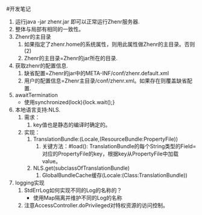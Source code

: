 #开发笔记
1. 运行java -jar zhenr.jar 即可以正常运行Zhenr服务器.
2. 整体与局部有相同的一致性。
3. Zhenr的主目录
	1. 如果指定了zhenr.home的系统属性，则用此属性做Zhenr的主目录。否则(2)
	2. Zhenr的主目录=Zhenr的jar所在的目录.
4. 获取zhenr的配置信息.
	1. 缺省配置=Zhenr的jar中的META-INF/conf/zhenr.default.xml
	2. 用户的配置信息=Zhenr主目录/conf/zhenr.xml。如果存在则覆盖缺省配置.
5. awaitTermination
	* 使用synchronized(lock){lock.wait();}	
6. 本地语言支持:NLS.
	1. 需求：
		1. key值也是静态的编译时确定的。
	2. 实现：
		1. TranslationBundle:(Locale,(ResourceBundle:PropertyFile))
			1. 关键方法：#load(): TranslationBundle的每个String类型的Field=对应的PropertyFile的key，根据key从PropertyFile中加载value。
		2. NLS.get(subclassOfTranslationBundle)
			1. GlobalBundleCache缓存(Locale:(Class:TranslationBundle))
7. logging实现
	1. StdErrLog如何实现不同的Log的名称的？
		* 使用Map隔离并维护不同的Log的名称
	2. 注意AccessController.doPrivileged对特权资源的访问控制。	